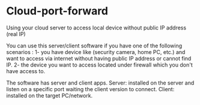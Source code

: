 # Cloud-port-forward
Using your cloud server to access local device without public IP address (real IP) 

You can use this server/client software if you have one of the following scenarios :
 1- you have device like (security camera, home PC, etc.) and want to access via internet without having public IP address or cannot find IP. 
 2- the device you want to access located under firewall which you don't have access to. 

The software has server and client apps. 
Server: installed on the server and listen on a specific port waiting the client version to connect. 
Client: installed on the target PC/network. 
